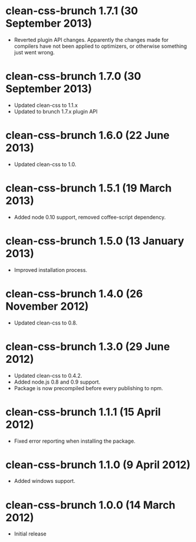 # clean-css-brunch 1.7.1 (30 September 2013)
* Reverted plugin API changes. Apparently the changes made for compilers have not been applied
  to optimizers, or otherwise something just went wrong.

# clean-css-brunch 1.7.0 (30 September 2013)
* Updated clean-css to 1.1.x
* Updated to brunch 1.7.x plugin API

# clean-css-brunch 1.6.0 (22 June 2013)
* Updated clean-css to 1.0.

# clean-css-brunch 1.5.1 (19 March 2013)
* Added node 0.10 support, removed coffee-script dependency.

# clean-css-brunch 1.5.0 (13 January 2013)
* Improved installation process.

# clean-css-brunch 1.4.0 (26 November 2012)
* Updated clean-css to 0.8.

# clean-css-brunch 1.3.0 (29 June 2012)
* Updated clean-css to 0.4.2.
* Added node.js 0.8 and 0.9 support.
* Package is now precompiled before every publishing to npm.

# clean-css-brunch 1.1.1 (15 April 2012)
* Fixed error reporting when installing the package.

# clean-css-brunch 1.1.0 (9 April 2012)
* Added windows support.

# clean-css-brunch 1.0.0 (14 March 2012)
* Initial release
